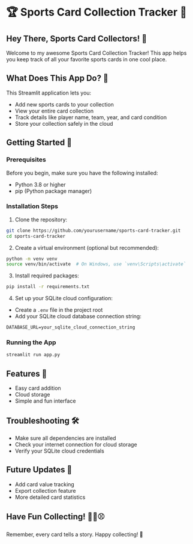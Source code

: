# 🏆 Sports Card Collection Tracker 📇

## Hey There, Sports Card Collectors! 👋

Welcome to my awesome Sports Card Collection Tracker! This app helps you keep track of all your favorite sports cards in one cool place.

## What Does This App Do? 🤔

This Streamlit application lets you:
- Add new sports cards to your collection
- View your entire card collection
- Track details like player name, team, year, and card condition
- Store your collection safely in the cloud

## Getting Started 🚀

### Prerequisites
Before you begin, make sure you have the following installed:
- Python 3.8 or higher
- pip (Python package manager)

### Installation Steps

1. Clone the repository:
```bash
git clone https://github.com/yourusername/sports-card-tracker.git
cd sports-card-tracker
```

2. Create a virtual environment (optional but recommended):
```bash
python -m venv venv
source venv/bin/activate  # On Windows, use `venv\Scripts\activate`
```

3. Install required packages:
```bash
pip install -r requirements.txt
```

4. Set up your SQLite cloud configuration:
- Create a `.env` file in the project root
- Add your SQLite cloud database connection string:
```
DATABASE_URL=your_sqlite_cloud_connection_string
```

### Running the App

```bash
streamlit run app.py
```

## Features 🌟
- Easy card addition
- Cloud storage
- Simple and fun interface

## Troubleshooting 🛠️
- Make sure all dependencies are installed
- Check your internet connection for cloud storage
- Verify your SQLite cloud credentials

## Future Updates 🚧
- Add card value tracking
- Export collection feature
- More detailed card statistics

## Have Fun Collecting! 🏈🏀⚾️

Remember, every card tells a story. Happy collecting! 🤩
